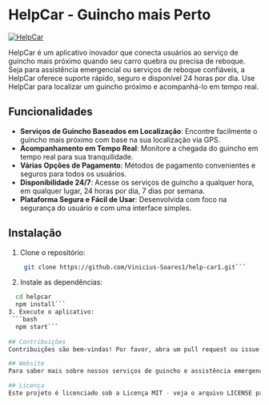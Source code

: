 # HelpCar - Guincho mais Perto

[![HelpCar](https://img.shields.io/badge/HelpCar-serviço%20de%20guincho-blue.svg)](https://www.helpcar.me)

HelpCar é um aplicativo inovador que conecta usuários ao serviço de guincho mais próximo quando seu carro quebra ou precisa de reboque. Seja para assistência emergencial ou serviços de reboque confiáveis, a HelpCar oferece suporte rápido, seguro e disponível 24 horas por dia. Use HelpCar para localizar um guincho próximo e acompanhá-lo em tempo real.

## Funcionalidades

- **Serviços de Guincho Baseados em Localização**: Encontre facilmente o guincho mais próximo com base na sua localização via GPS.
- **Acompanhamento em Tempo Real**: Monitore a chegada do guincho em tempo real para sua tranquilidade.
- **Várias Opções de Pagamento**: Métodos de pagamento convenientes e seguros para todos os usuários.
- **Disponibilidade 24/7**: Acesse os serviços de guincho a qualquer hora, em qualquer lugar, 24 horas por dia, 7 dias por semana.
- **Plataforma Segura e Fácil de Usar**: Desenvolvida com foco na segurança do usuário e com uma interface simples.

## Instalação

1. Clone o repositório:
   ```bash
    git clone https://github.com/Vinicius-Soares1/help-car1.git```
   
2. Instale as dependências:
  ```bash  
    cd helpcar 
    npm install```
3. Execute o aplicativo:
   ```bash
    npm start```
	
## Contribuições
Contribuições são bem-vindas! Por favor, abra um pull request ou issue se você tiver alguma sugestão ou melhoria.

## Website
Para saber mais sobre nossos serviços de guincho e assistência emergencial, visite o site oficial do [HelpCar - Aplicativo de Guincho e Serviços de Emergência](https://www.helpcar.me).

## Licença
Este projeto é licenciado sob a Licença MIT - veja o arquivo LICENSE para mais detalhes.
